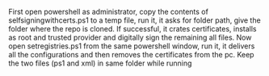 First open powershell as administrator, copy the contents of selfsigningwithcerts.ps1 to a temp file, run it, it asks for folder path, give the folder where the repo is cloned. If successful, it crates certificates, installs as root and trusted provider and digitally sign the remaining all files. Now open setregistries.ps1 from the same powershell window, run it, it delivers all the configurations and then removes the certificates from the pc.
Keep the two files (ps1 and xml) in same folder while running